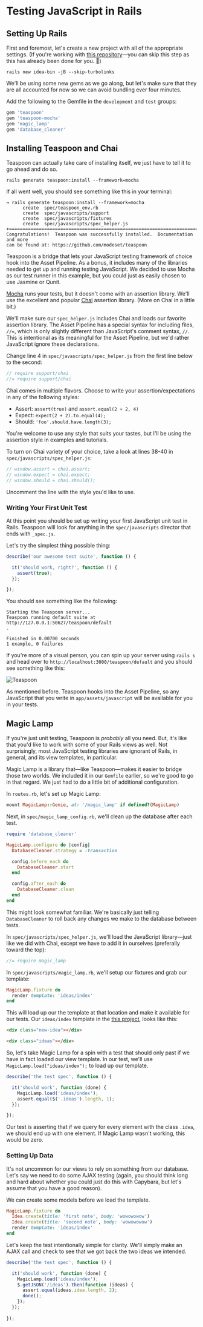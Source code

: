 # Testing JavaScript in Rails

## Setting Up Rails

First and foremost, let's create a new project with all of the appropriate settings. (If you're working with [this repository][idea-bin]—you can skip this step as this has already been done for you. 🎉)

[idea-bin]: https://github.com/turingschool-examples/idea-bin

```
rails new idea-bin -jB --skip-turbolinks
```

We'll be using some new gems as we go along, but let's make sure that they are all accounted for now so we can avoid bundling ever four minutes.

Add the following to the Gemfile in the `development` and `test` groups:

```rb
gem 'teaspoon'
gem 'teaspoon-mocha'
gem 'magic_lamp'
gem 'database_cleaner'
```

## Installing Teaspoon and Chai

Teaspoon can actually take care of installing itself, we just have to tell it to go ahead and do so.

```
rails generate teaspoon:install --framework=mocha
```

If all went well, you should see something like this in your terminal:

```
→ rails generate teaspoon:install --framework=mocha
      create  spec/teaspoon_env.rb
      create  spec/javascripts/support
      create  spec/javascripts/fixtures
      create  spec/javascripts/spec_helper.js
+============================================================================+
Congratulations!  Teaspoon was successfully installed.  Documentation and more
can be found at: https://github.com/modeset/teaspoon
```

Teaspoon is a bridge that lets your JavaScript testing framework of choice hook into the Asset Pipeline. As a bonus, it includes many of the libraries needed to get up and running testing JavaScript. We decided to use Mocha as our test runner in this example, but you could just as easily chosen to use Jasmine or Qunit.

[Mocha][mocha] runs your tests, but it doesn't come with an assertion library. We'll use the excellent and popular [Chai][chai] assertion library. (More on Chai in a little bit.)

[mocha]: http://mochajs.org/
[chai]: http://chaijs.com/

We'll make sure our `spec_helper.js` includes Chai and loads our favorite assertion library. The Asset Pipeline has a special syntax for including files, `//=`, which is only slightly different than JavaScript's comment syntax, `//`. This is intentional as its meaningful for the Asset Pipeline, but we'd rather JavaScript ignore these declarations.

Change line 4 in `spec/javascripts/spec_helper.js` from the first line below to the second:

```js
// require support/chai
//= require support/chai
```

Chai comes in multiple flavors. Choose to write your assertion/expectations in any of the following styles:

* Assert: `assert(true)` and `assert.equal(2 + 2, 4)`
* Expect: `expect(2 + 2).to.equal(4);`
* Should: `'foo'.should.have.length(3);`

You're welcome to use any style that suits your tastes, but I'll be using the assertion style in examples and tutorials.

To turn on Chai variety of your choice, take a look at lines 38-40 in `spec/javascripts/spec_helper.js`:

```js
// window.assert = chai.assert;
// window.expect = chai.expect;
// window.should = chai.should();
```

Uncomment the line with the style you'd like to use.

### Writing Your First Unit Test

At this point you should be set up writing your first JavaScript unit test in Rails. Teaspoon will look for anything in the `spec/javascripts` director that ends with `_spec.js`.

Let's try the simplest thing possible thing:

```js
describe('our awesome test suite', function () {

  it('should work, right?', function () {
    assert(true);
  });

});
```

You should see something like the following:

```
Starting the Teaspoon server...
Teaspoon running default suite at http://127.0.0.1:50627/teaspoon/default
.

Finished in 0.00700 seconds
1 example, 0 failures
```

If you're more of a visual person, you can spin up your server using `rails s` and head over to `http://localhost:3000/teaspoon/default` and you should see something like this:

![Teaspoon](https://cldup.com/YUWvY1H7SL.png)

As mentioned before. Teaspoon hooks into the Asset Pipeline, so any JavaScript that you write in `app/assets/javascript` will be available for you in your tests.

## Magic Lamp

If you're just unit testing, Teaspoon is _probably_ all you need. But, it's like that you'd like to work with some of your Rails views as well. Not surprisingly, most JavaScript testing libraries are ignorant of Rails, in general, and its view templates, in particular.

Magic Lamp is a library that—like Teaspoon—makes it easier to bridge those two worlds. We included it in our `Gemfile` earlier, so we're good to go in that regard. We just had to do a little bit of additional configuration.

In `routes.rb`, let's set up Magic Lamp:

```rb
mount MagicLamp::Genie, at: '/magic_lamp' if defined?(MagicLamp)
```

Next, in `spec/magic_lamp_config.rb`, we'll clean up the database after each test.

```rb
require 'database_cleaner'

MagicLamp.configure do |config|
  DatabaseCleaner.strategy = :transaction

  config.before_each do
    DatabaseCleaner.start
  end

  config.after_each do
    DatabaseCleaner.clean
  end
end
```

This might look somewhat familiar. We're basically just telling `DatabaseCleaner` to roll back any changes we make to the database between tests.

In `spec/javascripts/spec_helper.js`, we'll load the JavaScript library—just like we did with Chai, except we have to add it in ourselves (preferally toward the top):

```js
//= require magic_lamp
```

In `spec/javascripts/magic_lamp.rb`, we'll setup our fixtures and grab our template:

```rb
MagicLamp.fixture do
  render template: 'ideas/index'
end
```

This will load up our the template at that location and make it available for our tests. Our `ideas/index` template in the [this project][idea-bin], looks like this:

```html
<div class="new-idea"></div>

<div class="ideas"></div>
```

So, let's take Magic Lamp for a spin with a test that should only past if we have in fact loaded our view template. In our test, we'll use `MagicLamp.load("ideas/index");` to load up our template.

```js
describe('the test spec', function () {

  it('should work', function (done) {
    MagicLamp.load('ideas/index');
    assert.equal($('.ideas').length, 1);
  });

});
```

Our test is asserting that if we query for every element with the class `.idea`, we should end up with one element. If Magic Lamp wasn't working, this would be zero.

### Setting Up Data

It's not uncommon for our views to rely on something from our database. Let's say we need to do some AJAX testing (again, you should think long and hard about whether you could just do this with Capybara, but let's assume that you have a good reason).

We can create some models before we load the template.

```rb
MagicLamp.fixture do
  Idea.create(title: 'first note', body: 'wowowowow')
  Idea.create(title: 'second note', body: 'wowowowow')
  render template: 'ideas/index'
end
```

Let's keep the test intentionally simple for clarity. We'll simply make an AJAX call and check to see that we got back the two ideas we intended.

```js
describe('the test spec', function () {

  it('should work', function (done) {
    MagicLamp.load('ideas/index');
    $.getJSON('/ideas').then(function (ideas) {
      assert.equal(ideas.idea.length, 2);
      done();
    });
  });
  
});
```
